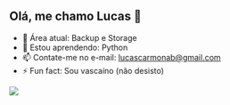 ## Olá, me chamo Lucas 👋

- 🔭 Área atual: Backup e Storage
- 🌱 Estou aprendendo: Python
- 📫 Contate-me no e-mail: lucascarmonab@gmail.com
- ⚡ Fun fact: Sou vascaíno (não desisto)

          
<picture>
  <source
    srcset="https://github-readme-stats.vercel.app/api?username=lucascarmonadev&show_icons=true&theme=dark"
    media="(prefers-color-scheme: dark)"
  />
  <source
    srcset="https://github-readme-stats.vercel.app/api?username=lucascarmonadev&show_icons=true"
    media="(prefers-color-scheme: light), (prefers-color-scheme: no-preference)"
  />
  <img src="https://github-readme-stats.vercel.app/api?username=lucascarmonadev&show_icons=true" />
</picture>

          
